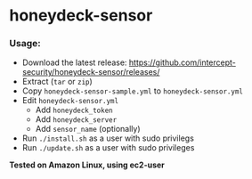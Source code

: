 # honeydeck-sensor

### Usage:
- Download the latest release: https://github.com/intercept-security/honeydeck-sensor/releases/
- Extract (`tar` or `zip`)
- Copy `honeydeck-sensor-sample.yml` to `honeydeck-sensor.yml`
- Edit `honeydeck-sensor.yml`
  - Add `honeydeck_token`
  - Add `honeydeck_server`
  - Add `sensor_name` (optionally)
- Run `./install.sh` as a user with sudo privilegs
- Run `./update.sh` as a user with sudo privileges

**Tested on Amazon Linux, using ec2-user**
